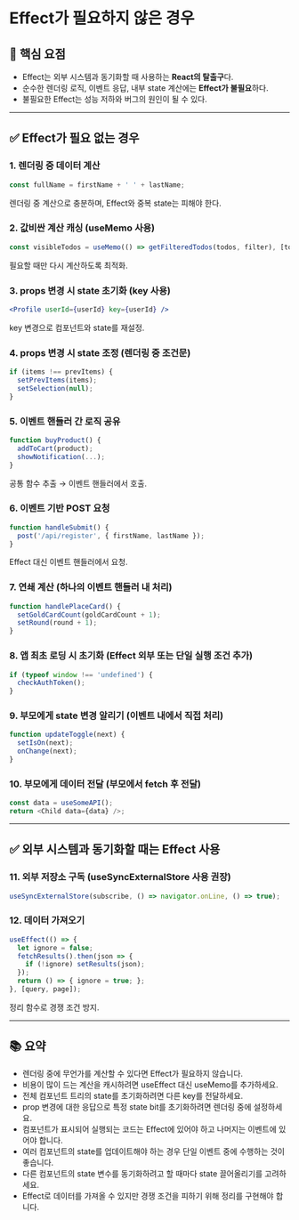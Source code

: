 # Effect가 필요하지 않은 경우

## 📌 핵심 요점

- Effect는 외부 시스템과 동기화할 때 사용하는 **React의 탈출구**다.
- 순수한 렌더링 로직, 이벤트 응답, 내부 state 계산에는 **Effect가 불필요**하다.
- 불필요한 Effect는 성능 저하와 버그의 원인이 될 수 있다.

---

## ✅ Effect가 필요 없는 경우

### 1. 렌더링 중 데이터 계산
```js
const fullName = firstName + ' ' + lastName;
```
렌더링 중 계산으로 충분하며, Effect와 중복 state는 피해야 한다.

### 2. 값비싼 계산 캐싱 (useMemo 사용)
```js
const visibleTodos = useMemo(() => getFilteredTodos(todos, filter), [todos, filter]);
```
필요할 때만 다시 계산하도록 최적화.

### 3. props 변경 시 state 초기화 (key 사용)
```jsx
<Profile userId={userId} key={userId} />
```
key 변경으로 컴포넌트와 state를 재설정.

### 4. props 변경 시 state 조정 (렌더링 중 조건문)
```js
if (items !== prevItems) {
  setPrevItems(items);
  setSelection(null);
}
```

### 5. 이벤트 핸들러 간 로직 공유
```js
function buyProduct() {
  addToCart(product);
  showNotification(...);
}
```
공통 함수 추출 → 이벤트 핸들러에서 호출.

### 6. 이벤트 기반 POST 요청
```js
function handleSubmit() {
  post('/api/register', { firstName, lastName });
}
```
Effect 대신 이벤트 핸들러에서 요청.

### 7. 연쇄 계산 (하나의 이벤트 핸들러 내 처리)
```js
function handlePlaceCard() {
  setGoldCardCount(goldCardCount + 1);
  setRound(round + 1);
}
```

### 8. 앱 최초 로딩 시 초기화 (Effect 외부 또는 단일 실행 조건 추가)
```js
if (typeof window !== 'undefined') {
  checkAuthToken();
}
```

### 9. 부모에게 state 변경 알리기 (이벤트 내에서 직접 처리)
```js
function updateToggle(next) {
  setIsOn(next);
  onChange(next);
}
```

### 10. 부모에게 데이터 전달 (부모에서 fetch 후 전달)
```js
const data = useSomeAPI();
return <Child data={data} />;
```

---

## ✅ 외부 시스템과 동기화할 때는 Effect 사용

### 11. 외부 저장소 구독 (useSyncExternalStore 사용 권장)
```js
useSyncExternalStore(subscribe, () => navigator.onLine, () => true);
```

### 12. 데이터 가져오기
```js
useEffect(() => {
  let ignore = false;
  fetchResults().then(json => {
    if (!ignore) setResults(json);
  });
  return () => { ignore = true; };
}, [query, page]);
```
정리 함수로 경쟁 조건 방지.

---

## 📚 요약

- 렌더링 중에 무언가를 계산할 수 있다면 Effect가 필요하지 않습니다.
- 비용이 많이 드는 계산을 캐시하려면 useEffect 대신 useMemo를 추가하세요.
- 전체 컴포넌트 트리의 state를 초기화하려면 다른 key를 전달하세요.
- prop 변경에 대한 응답으로 특정 state bit를 초기화하려면 렌더링 중에 설정하세요.
- 컴포넌트가 표시되어 실행되는 코드는 Effect에 있어야 하고 나머지는 이벤트에 있어야 합니다.
- 여러 컴포넌트의 state를 업데이트해야 하는 경우 단일 이벤트 중에 수행하는 것이 좋습니다.
- 다른 컴포넌트의 state 변수를 동기화하려고 할 때마다 state 끌어올리기를 고려하세요.
- Effect로 데이터를 가져올 수 있지만 경쟁 조건을 피하기 위해 정리를 구현해야 합니다.
